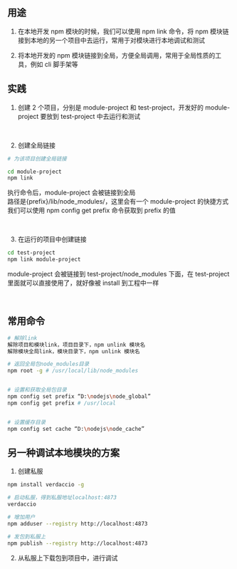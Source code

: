 ## 用途

1. 在本地开发 npm 模块的时候，我们可以使用 npm link 命令，将 npm 模块链接到本地的另一个项目中去运行，常用于对模块进行本地调试和测试

2. 将本地开发的 npm 模块链接到全局，方便全局调用，常用于全局性质的工具，例如 cli 脚手架等

## 实践

1. 创建 2 个项目，分别是 module-project 和 test-project，开发好的 module-project 要放到 test-project 中去运行和测试

<br />

2. 创建全局链接

```sh
# 为该项目创建全局链接

cd module-project
npm link
```

执行命令后，module-project 会被链接到全局  
路径是{prefix}/lib/node_modules/<package>，这里会有一个 module-project 的快捷方式  
我们可以使用 npm config get prefix 命令获取到 prefix 的值

<br />

3. 在运行的项目中创建链接

```sh
cd test-project
npm link module-project
```

module-project 会被链接到 test-project/node_modules 下面，在 test-project 里面就可以直接使用了，就好像被 install 到工程中一样

<br />

## 常用命令

```sh
# 解除link
解除项目和模块link，项目目录下，npm unlink 模块名
解除模块全局link，模块目录下，npm unlink 模块名

# 返回全局包node_modules目录
npm root -g # /usr/local/lib/node_modules


# 设置和获取全局包目录
npm config set prefix “D:\nodejs\node_global”
npm config get prefix # /usr/local


# 设置缓存目录
npm config set cache “D:\nodejs\node_cache”
```

## 另一种调试本地模块的方案

1. 创建私服

```sh
npm install verdaccio -g

# 启动私服，得到私服地址localhost:4873
verdaccio

# 增加用户
npm adduser --registry http://localhost:4873

# 发包到私服上
npm publish --registry http://localhost:4873
```

2. 从私服上下载包到项目中，进行调试
